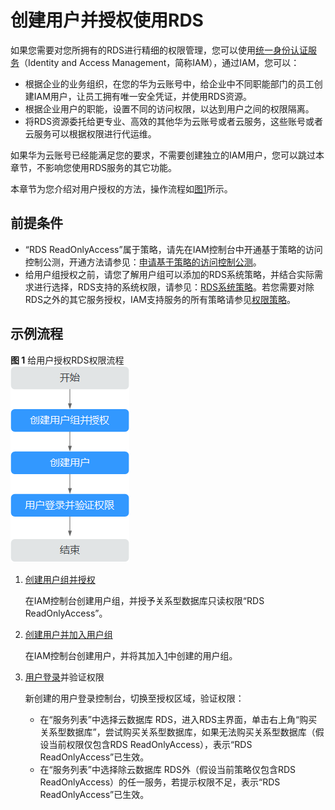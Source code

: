 # 创建用户并授权使用RDS<a name="rds_07_0002"></a>

如果您需要对您所拥有的RDS进行精细的权限管理，您可以使用[统一身份认证服务](https://support.huaweicloud.com/usermanual-iam/zh-cn_topic_0079496985.html)（Identity and Access Management，简称IAM），通过IAM，您可以：

-   根据企业的业务组织，在您的华为云账号中，给企业中不同职能部门的员工创建IAM用户，让员工拥有唯一安全凭证，并使用RDS资源。
-   根据企业用户的职能，设置不同的访问权限，以达到用户之间的权限隔离。
-   将RDS资源委托给更专业、高效的其他华为云账号或者云服务，这些账号或者云服务可以根据权限进行代运维。

如果华为云账号已经能满足您的要求，不需要创建独立的IAM用户，您可以跳过本章节，不影响您使用RDS服务的其它功能。

本章节为您介绍对用户授权的方法，操作流程如[图1](#zh-cn_topic_0172661625_fig15451536531)所示。

## 前提条件<a name="zh-cn_topic_0172661625_section25675773"></a>

-   “RDS ReadOnlyAccess”属于策略，请先在IAM控制台中开通基于策略的访问控制公测，开通方法请参见：[申请基于策略的访问控制公测](https://support.huaweicloud.com/usermanual-iam/iam_01_019.html)。
-   给用户组授权之前，请您了解用户组可以添加的RDS系统策略，并结合实际需求进行选择，RDS支持的系统权限，请参见：[RDS系统策略](https://support.huaweicloud.com/productdesc-rds/rds_01_0017.html)。若您需要对除RDS之外的其它服务授权，IAM支持服务的所有策略请参见[权限策略](https://support.huaweicloud.com/usermanual-permissions/zh-cn_topic_0063498930.html)。

## 示例流程<a name="zh-cn_topic_0172661625_section10309404"></a>

**图 1**  给用户授权RDS权限流程<a name="zh-cn_topic_0172661625_fig15451536531"></a>  
![](figures/给用户授权RDS权限流程.png "给用户授权RDS权限流程")

1.  <a name="zh-cn_topic_0172661625_li10176121316284"></a>[创建用户组并授权](https://support.huaweicloud.com/usermanual-iam/zh-cn_topic_0046611269.html)

    在IAM控制台创建用户组，并授予关系型数据库只读权限“RDS ReadOnlyAccess”。

2.  [创建用户并加入用户组](https://support.huaweicloud.com/usermanual-iam/zh-cn_topic_0046611303.html)

    在IAM控制台创建用户，并将其加入[1](#zh-cn_topic_0172661625_li10176121316284)中创建的用户组。

3.  [用户登录](https://support.huaweicloud.com/usermanual-iam/iam_01_0552.html)并验证权限

    新创建的用户登录控制台，切换至授权区域，验证权限：

    -   在“服务列表”中选择云数据库 RDS，进入RDS主界面，单击右上角“购买关系型数据库”，尝试购买关系型数据库，如果无法购买关系型数据库（假设当前权限仅包含RDS ReadOnlyAccess），表示“RDS ReadOnlyAccess”已生效。
    -   在“服务列表”中选择除云数据库 RDS外（假设当前策略仅包含RDS ReadOnlyAccess）的任一服务，若提示权限不足，表示“RDS ReadOnlyAccess”已生效。


